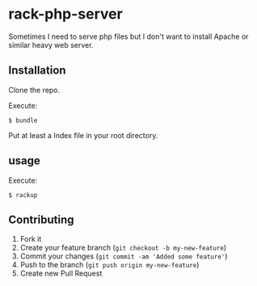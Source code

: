 # rack-php-server

Sometimes I need to serve php files but I don't want to install Apache or similar heavy web server.

## Installation

Clone the repo.

Execute:

    $ bundle
    
Put at least a Index file in your root directory.


## usage

Execute:

    $ rackup


## Contributing

1. Fork it
2. Create your feature branch (`git checkout -b my-new-feature`)
3. Commit your changes (`git commit -am 'Added some feature'`)
4. Push to the branch (`git push origin my-new-feature`)
5. Create new Pull Request
